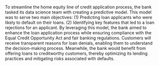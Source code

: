 To streamline the home equity line of credit application process, the bank tasked its data science team with creating a predictive model. This model was to serve two main objectives: (1) Predicting loan applicants who were likely to default on their loans. (2) Identifying key features that led to a loan rejections for an applicant. By leveraging this model, the bank aimed to enhance the loan application process while ensuring compliance with the Equal Credit Opportunity Act and fair banking regulations. Customers will receive transparent reasons for loan denials, enabling them to understand the decision-making process. Meanwhile, the bank would benefit from offering loans to creditworthy customers, thereby optimizing its lending practices and mitigating risks associated with defaults.
